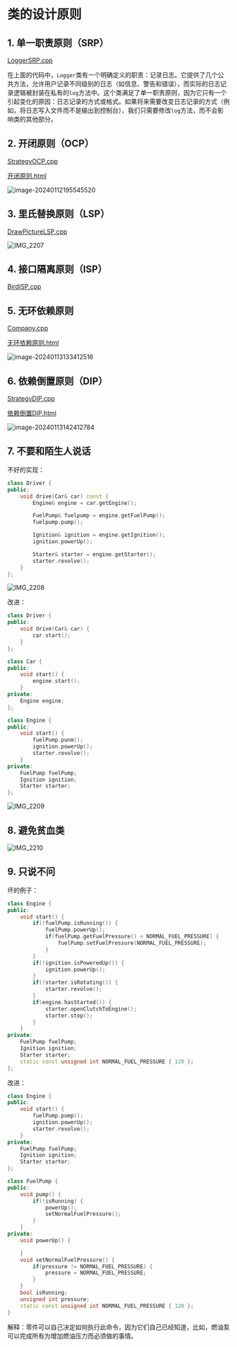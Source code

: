 # 类的设计原则

## 1. 单一职责原则（SRP）

[LoggerSRP.cpp](https://github.com/niu0217/Documents/blob/main/C%2B%2B/standard/Code/LoggerSRP.cpp)

在上面的代码中，`Logger`类有一个明确定义的职责：记录日志。它提供了几个公共方法，允许用户记录不同级别的日志（如信息、警告和错误），而实际的日志记录逻辑被封装在私有的`log`方法中。这个类满足了单一职责原则，因为它只有一个引起变化的原因：日志记录的方式或格式。如果将来需要改变日志记录的方式（例如，将日志写入文件而不是输出到控制台），我们只需要修改`log`方法，而不会影响类的其他部分。

## 2. 开闭原则（OCP）

[StrategyOCP.cpp](https://github.com/niu0217/Documents/blob/main/C%2B%2B/standard/Code/StrategyOCP.cpp)

[开闭原则.html](https://github.com/niu0217/Documents/blob/main/C%2B%2B/standard/Code/开闭原则.html)

![image-20240112195545520](类的设计原则.assets/image-20240112195545520.png) 

## 3. 里氏替换原则（LSP）

[DrawPictureLSP.cpp](https://github.com/niu0217/Documents/blob/main/C%2B%2B/standard/Code/DrawPictureLSP.cpp)

![IMG_2207](类的设计原则.assets/IMG_2207.jpg) 

## 4. 接口隔离原则（ISP）

[BirdISP.cpp](https://github.com/niu0217/Documents/blob/main/C%2B%2B/standard/Code/BirdISP.cpp)

## 5. 无环依赖原则

[Company.cpp](https://github.com/niu0217/Documents/blob/main/C%2B%2B/standard/Code/Company.cpp)

[无环依赖原则.html](https://github.com/niu0217/Documents/blob/main/C%2B%2B/standard/Code/无环依赖原则.html)

![image-20240113133412516](类的设计原则.assets/image-20240113133412516.png) 

## 6. 依赖倒置原则（DIP）

[StrategyDIP.cpp](https://github.com/niu0217/Documents/blob/main/C%2B%2B/standard/Code/StrategyDIP.cpp)

[依赖倒置DIP.html](https://github.com/niu0217/Documents/blob/main/C%2B%2B/standard/Code/依赖倒置DIP.html)

![image-20240113142412784](类的设计原则.assets/image-20240113142412784.png) 

## 7. 不要和陌生人说话

不好的实现：

```c++
class Driver {
public:
    void drive(Car& car) const {
        Engine& engine = car.getEngine();

        FuelPump& fuelpump = engine.getFuelPump();
        fuelpump.pump();

        Ignition& ignition = engine.getIgnition();
        ignition.powerUp();

        Starter& starter = engine.getStarter();
        starter.revolve();
    }
};
```

![IMG_2208](类的设计原则.assets/IMG_2208.jpg) 

改进：

```c++
class Driver {
public:
    void drive(Car& car) {
        car.start();
    }
};

class Car {
public:
    void start() {
        engine.start();
    }
private:
    Engine engine;
};

class Engine {
public:
    void start() {
        fuelPump.punm();
        ignition.powerUp();
        starter.revolve();
    }
private:
    FuelPump fuelPump;
    Ignition ignition;
    Starter starter;
};
```

![IMG_2209](类的设计原则.assets/IMG_2209.jpg) 

## 8. 避免贫血类

![IMG_2210](类的设计原则.assets/IMG_2210.jpg) 

## 9. 只说不问

坏的例子：

```c++
class Engine {
public:
    void start() {
        if(!fuelPump.isRunning()) {
            fuelPump.powerUp();
            if(fuelPump.getFuelPressure() < NORMAL_FUEL_PRESSURE) {
                fuelPump.setFuelPressure(NORMAL_FUEL_PRESSURE);
            }
        }
        if(!ignition.isPoweredUp()) {
            ignition.powerUp();
        }
        if(!starter.isRotating()) {
            starter.revolve();
        }
        if(engine.hasStarted()) {
            starter.openClutchToEngine();
            starter.stop();
        }
    }
private:
    FuelPump fuelPump;
    Ignition ignition;
    Starter starter;
    static const unsigned int NORMAL_FUEL_PRESSURE { 120 };
};
```

改进：

```c++
class Engine {
public:
    void start() {
        fuelPump.pump();
        ignition.powerUp();
        starter.revolve();
    }
private:
    FuelPump fuelPump;
    Ignition ignition;
    Starter starter;
};

class FuelPump {
public:
    void pump() {
        if(!isRunning) {
            powerUp();
            setNormalFuelPressure();
        }
    }
private:
    void powerUp() {

    }
    void setNormalFuelPressure() {
        if(pressure != NORMAL_FUEL_PRESSURE) {
            pressure = NORMAL_FUEL_PRESSURE;
        }
    }
    bool isRunning;
    unsigned int pressure;
    static const unsigned int NORMAL_FUEL_PRESSURE { 120 };
}
```

解释：零件可以自己决定如何执行此命令，因为它们自己已经知道，比如，燃油泵可以完成所有为增加燃油压力而必须做的事情。

